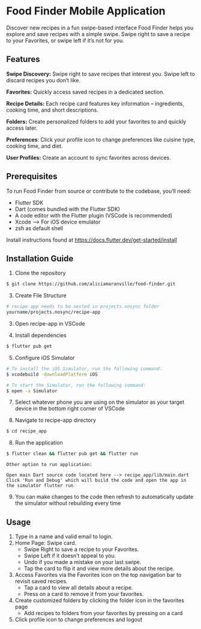 # Food Finder Mobile Application

Discover new recipes in a fun swipe-based interface
Food Finder helps you explore and save recipes with a simple swipe. Swipe right to save a recipe to your Favorites, or swipe left if it’s not for you.


## Features
**Swipe Discovery:** Swipe right to save recipes that interest you. Swipe left to discard recipes you don’t like.

**Favorites:** Quickly access saved recipes in a dedicated section.

**Recipe Details:** Each recipe card features key information – ingredients, cooking time, and short descriptions.

**Folders:** Create personalized folders to add your favorites to and quickly access later.

**Preferences**: Click your profile icon to change preferences like cuisine type, cooking time, and diet.

**User Profiles:** Create an account to sync favorites across devices.


## Prerequisites

To run Food Finder from source or contribute to the codebase, you’ll need:
- Flutter SDK
- Dart (comes bundled with the Flutter SDK)
- A code editor with the Flutter plugin (VSCode is recommended)
- Xcode --> For iOS device emulator
- zsh as default shell

Install instructions found at https://docs.flutter.dev/get-started/install


## Installation Guide

1. Clone the repository

```bash
$ git clone https://github.com/aliciamaranville/food-finder.git
```

3. Create File Structure

```bash
# recipe-app needs to be nested in projects.nosync folder
yourname/projects.nosync/recipe-app
```

3. Open recipe-app in VSCode

4. Install dependencies

```bash
$ flutter pub get
```

5. Configure iOS Simulator

```bash
# To install the iOS Simulator, run the following command.
$ xcodebuild -downloadPlatform iOS

# To start the Simulator, run the following command:
$ open -a Simulator
```

7. Select whatever phone you are using on the simulator as your target device in the bottom right corner of VSCode

8. Navigate to recipe-app directory

```bash
$ cd recipe_app
```

8. Run the application

```bash
$ flutter clean && flutter pub get && flutter run
```

```
Other option to run application:

Open main Dart source code located here --> recipe_app/lib/main.dart
Click 'Run and Debug' which will build the code and open the app in the simulator flutter run
```

9. You can make changes to the code then refresh to automatically update the simulator without rebuilding every time


## Usage
1. Type in a name and valid email to login.
2. Home Page: Swipe card.
   - Swipe Right to save a recipe to your Favorites.
   - Swipe Left if it doesn’t appeal to you.
   - Undo if you made a mistake on your last swipe.
   * Tap the card to flip it and view more details about the recipe.
3. Access Favorites via the Favorites icon on the top navigation bar to revisit saved recipes.
   - Tap a card to view all details about a recipe.
   - Press on a card to remove it from your favorites.
4. Create customized folders by clicking the folder icon in the favorites page
   - Add recipes to folders from your favorites by pressing on a card
5. Click profile icon to change preferences and logout

